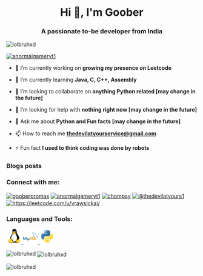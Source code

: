 <h1 align="center">Hi 👋, I'm Goober</h1>
<h3 align="center">A passionate to-be developer from India</h3>

<p align="left"> <img src="https://komarev.com/ghpvc/?username=lolbruhxd&label=Profile%20views&color=0e75b6&style=flat" alt="lolbruhxd" /> </p>

<p align="left"> <a href="https://twitter.com/anormalgameryt1" target="blank"><img src="https://img.shields.io/twitter/follow/anormalgameryt1?logo=twitter&style=for-the-badge" alt="anormalgameryt1" /></a> </p>

- 🔭 I’m currently working on **growing my presence on Leetcode**

- 🌱 I’m currently learning **Java, C, C++, Assembly**

- 👯 I’m looking to collaborate on **anything Python related [may change in the future]**

- 🤝 I’m looking for help with **nothing right now [may change in the future]**

- 💬 Ask me about **Python and Fun facts [may change in the future]**

- 📫 How to reach me **thedevilatyourservice@gmail.com**

- ⚡ Fun fact **I used to think coding was done by robots**

### Blogs posts
<!-- BLOG-POST-LIST:START -->
<!-- BLOG-POST-LIST:END -->

<h3 align="left">Connect with me:</h3>
<p align="left">
<a href="https://dev.to/gooberpromax" target="blank"><img align="center" src="https://raw.githubusercontent.com/rahuldkjain/github-profile-readme-generator/master/src/images/icons/Social/devto.svg" alt="gooberpromax" height="30" width="40" /></a>
<a href="https://twitter.com/anormalgameryt1" target="blank"><img align="center" src="https://raw.githubusercontent.com/rahuldkjain/github-profile-readme-generator/master/src/images/icons/Social/twitter.svg" alt="anormalgameryt1" height="30" width="40" /></a>
<a href="https://www.youtube.com/c/chompsy" target="blank"><img align="center" src="https://raw.githubusercontent.com/rahuldkjain/github-profile-readme-generator/master/src/images/icons/Social/youtube.svg" alt="chompsy" height="30" width="40" /></a>
<a href="https://www.hackerrank.com/@thedevilatyours1" target="blank"><img align="center" src="https://raw.githubusercontent.com/rahuldkjain/github-profile-readme-generator/master/src/images/icons/Social/hackerrank.svg" alt="@thedevilatyours1" height="30" width="40" /></a>
<a href="https://www.leetcode.com/u/vrawslckai/" target="blank"><img align="center" src="https://raw.githubusercontent.com/rahuldkjain/github-profile-readme-generator/master/src/images/icons/Social/leet-code.svg" alt="https://leetcode.com/u/vrawslckai/" height="30" width="40" /></a>
</p>

<h3 align="left">Languages and Tools:</h3>
<p align="left"> <a href="https://www.linux.org/" target="_blank" rel="noreferrer"> <img src="https://raw.githubusercontent.com/devicons/devicon/master/icons/linux/linux-original.svg" alt="linux" width="40" height="40"/> </a> <a href="https://www.mysql.com/" target="_blank" rel="noreferrer"> <img src="https://raw.githubusercontent.com/devicons/devicon/master/icons/mysql/mysql-original-wordmark.svg" alt="mysql" width="40" height="40"/> </a> <a href="https://www.python.org" target="_blank" rel="noreferrer"> <img src="https://raw.githubusercontent.com/devicons/devicon/master/icons/python/python-original.svg" alt="python" width="40" height="40"/> </a> </p>

<p><img align="left" src="https://github-readme-stats.vercel.app/api/top-langs?username=lolbruhxd&show_icons=true&locale=en&layout=compact" alt="lolbruhxd" /></p>

<p>&nbsp;<img align="center" src="https://github-readme-stats.vercel.app/api?username=lolbruhxd&show_icons=true&locale=en" alt="lolbruhxd" /></p>

<p><img align="center" src="https://github-readme-streak-stats.herokuapp.com/?user=lolbruhxd&" alt="lolbruhxd" /></p>
